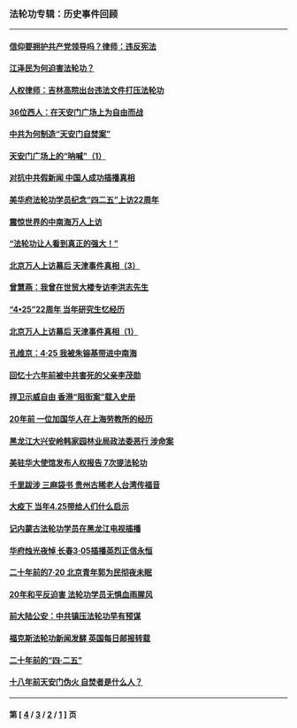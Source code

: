 ### 法轮功专辑：历史事件回顾
---
#### [信仰要拥护共产党领导吗？律师：违反宪法](../../pages/nf5793/n14061325.md?09180430) 
#### [江泽民为何迫害法轮功？](../../pages/nf5793/n13876324.md?09180430) 
#### [人权律师：吉林高院出台违法文件打压法轮功](../../pages/nf5793/n13825665.md?09180430) 
#### [36位西人：在天安门广场上为自由而战](../../pages/nf5793/n13390029.md?09180430) 
#### [中共为何制造“天安门自焚案”](../../pages/nf5793/n13183270.md?09180430) 
#### [天安门广场上的“呐喊”（1）](../../pages/nf5793/n13105277.md?09180430) 
#### [对抗中共假新闻 中国人成功插播真相](../../pages/nf5793/n12910618.md?09180430) 
#### [美华府法轮功学员纪念“四二五”上访22周年](../../pages/nf5793/n12904445.md?09180430) 
#### [震惊世界的中南海万人上访](../../pages/nf5793/n12903976.md?09180430) 
#### [“法轮功让人看到真正的强大！”](../../pages/nf5793/n12903195.md?09180430) 
#### [北京万人上访幕后 天津事件真相（3）](../../pages/nf5793/n12902807.md?09180430) 
#### [曾慧燕：我曾在世贸大楼专访李洪志先生](../../pages/nf5793/n12898729.md?09180430) 
#### [“4•25”22周年 当年研究生忆经历](../../pages/nf5793/n12894152.md?09180430) 
#### [北京万人上访幕后 天津事件真相（1）](../../pages/nf5793/n12885174.md?09180430) 
#### [孔维京：4·25 我被朱镕基带进中南海](../../pages/nf5793/n12864987.md?09180430) 
#### [回忆十六年前被中共害死的父亲李茂勋](../../pages/nf5793/n12880270.md?09180430) 
#### [捍卫示威自由 香港“阻街案”载入史册](../../pages/nf5793/n12811245.md?09180430) 
#### [20年前 一位加国华人在上海劳教所的经历](../../pages/nf5793/n12707932.md?09180430) 
#### [黑龙江大兴安岭韩家园林业局政法委恶行 涉命案](../../pages/nf5793/n12622815.md?09180430) 
#### [美驻华大使馆发布人权报告 7次提法轮功](../../pages/nf5793/n12520541.md?09180430) 
#### [千里跋涉 三麻袋书 贵州古稀老人台湾传福音](../../pages/nf5793/n12198750.md?09180430) 
#### [大疫下 当年4.25带给人们什么启示](../../pages/nf5793/n12058565.md?09180430) 
#### [记内蒙古法轮功学员在黑龙江电视插播](../../pages/nf5793/n11699194.md?09180430) 
#### [华府烛光夜悼 长春3·05插播英烈正信永恒](../../pages/nf5793/n11397432.md?09180430) 
#### [二十年前的7·20 北京青年郭为民彻夜未眠](../../pages/nf5793/n11354195.md?09180430) 
#### [20年和平反迫害 法轮功学员无惧血雨腥风](../../pages/nf5793/n11348279.md?09180430) 
#### [前大陆公安：中共镇压法轮功早有预谋](../../pages/nf5793/n11352168.md?09180430) 
#### [福克斯法轮功新闻发酵  英国每日邮报转载](../../pages/nf5793/n11285952.md?09180430) 
#### [二十年前的“四·二五”](../../pages/nf5793/n11207639.md?09180430) 
#### [十八年前天安门伪火 自焚者是什么人？](../../pages/nf5793/n10996556.md?09180430) 

---
#### 第 [ [4](./4.md?09180430) / [3](./3.md?09180430) / [2](./2.md?09180430) / [1](./1.md?09180430) ] 页
